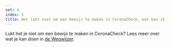 ```yaml
---
set: 4
index: 5
title: Het lukt niet om een bewijs te maken in CoronaCheck, wat kan ik doen?
---
```

Lukt het je niet om een bewijs te maken in CoronaCheck? Lees meer over wat je kan doen in [de Wegwijzer](/nl/wegwijzer#digid).
